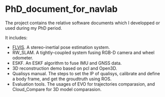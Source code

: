 # PhD_document_for_navlab

The project contains the relative software documents which I developped or used during my PhD period.

It includes:

* [FLVIS](https://github.com/zouyajing/PhD_document_for_navlab/blob/main/FLVIS.md). A stereo-inertial pose estimation system.
* RW_SLAM. A tightly-coupled system fusing RGB-D camera and wheel odometer.
* ESKF. An ESKF algorithm to fuse IMU and GNSS data.
* 3D reconstruction demo based on pcl and Open3D.
* Qualisys manual. The steps to set the IP of qualisys, calibrate and define a body frame, and get the groudtruth using ROS.
* Evaluation tools. The usages of EVO for trajectories comparasion, and Cloud_Compare for 3D model comparasion.
